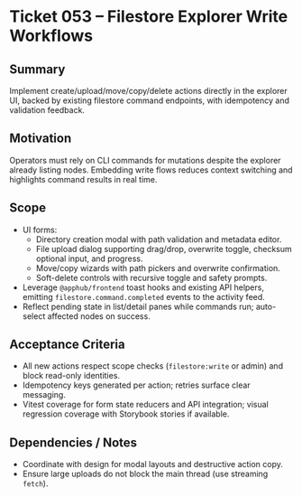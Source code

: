 # Ticket 053 – Filestore Explorer Write Workflows

## Summary
Implement create/upload/move/copy/delete actions directly in the explorer UI, backed by existing filestore command endpoints, with idempotency and validation feedback.

## Motivation
Operators must rely on CLI commands for mutations despite the explorer already listing nodes. Embedding write flows reduces context switching and highlights command results in real time.

## Scope
- UI forms:
  - Directory creation modal with path validation and metadata editor.
  - File upload dialog supporting drag/drop, overwrite toggle, checksum optional input, and progress.
  - Move/copy wizards with path pickers and overwrite confirmation.
  - Soft-delete controls with recursive toggle and safety prompts.
- Leverage `@apphub/frontend` toast hooks and existing API helpers, emitting `filestore.command.completed` events to the activity feed.
- Reflect pending state in list/detail panes while commands run; auto-select affected nodes on success.

## Acceptance Criteria
- All new actions respect scope checks (`filestore:write` or admin) and block read-only identities.
- Idempotency keys generated per action; retries surface clear messaging.
- Vitest coverage for form state reducers and API integration; visual regression coverage with Storybook stories if available.

## Dependencies / Notes
- Coordinate with design for modal layouts and destructive action copy.
- Ensure large uploads do not block the main thread (use streaming `fetch`).
